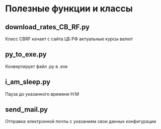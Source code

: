 # Полезные функции и классы

## download_rates_CB_RF.py
Класс CBRF качает с сайта ЦБ РФ актуальные курсы валют

## py_to_exe.py
Конвертирует файл .py в .exe

## i_am_sleep.py
Пауза до указанного времени H:M

## send_mail.py
Отправка электронной почты с указанием свои данных конфигурации